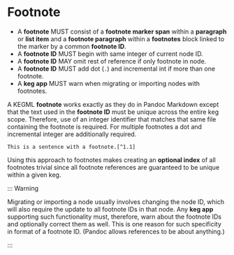 # Footnote

* A **footnote** MUST consist of a **footnote marker span** within a **paragraph** or **list item** and a **footnote paragraph** within a **footnotes** block linked to the marker by a common **footnote ID**.
* A **footnote ID** MUST begin with same integer of current node ID.
* A **footnote ID** MAY omit rest of reference if only footnote in node.
* A **footnote ID** MUST add dot (`.`) and incremental int if more than one footnote.
* A **keg app** MUST warn when migrating or importing nodes with footnotes.

A KEGML **footnote** works exactly as they do in Pandoc Markdown except that the text used in the **footnote ID** must be unique across the entire keg scope. Therefore, use of an integer identifier that matches that same file containing the footnote is required. For multiple footnotes a dot and incremental integer are additionally required.

```kegml
This is a sentence with a footnote.[^1.1]
```

Using this approach to footnotes makes creating an **optional index** of all footnotes trivial since all footnote references are guaranteed to be unique within a given keg.

::: Warning

Migrating or importing a node usually involves changing the node ID, which will also require the update to all footnote IDs in that node. Any **keg app** supporting such functionality must, therefore, warn about the footnote IDs and optionally correct them as well. This is one reason for such specificity in format of a footnote ID. (Pandoc allows references to be about anything.)

:::

